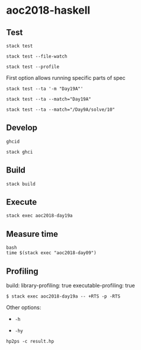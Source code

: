 # aoc2018-haskell

## Test

`stack test`

`stack test --file-watch`

`stack test --profile`

First option allows running specific parts of spec

`stack test --ta '-m "Day19A"'`

`stack test --ta --match="Day19A"`

`stack test --ta --match="/Day9A/solve/10"`

## Develop

`ghcid`

`stack ghci`

## Build

`stack build`

## Execute

`stack exec aoc2018-day19a`

## Measure time

```
bash
time $(stack exec "aoc2018-day09")
```

## Profiling

build:
  library-profiling: true
  executable-profiling: true

`$ stack exec aoc2018-day19a -- +RTS -p -RTS`

Other options:

- `-h`

- `-hy`

`hp2ps -c result.hp`
